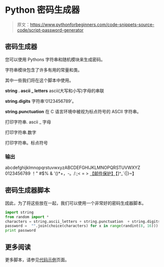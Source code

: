# Python 密码生成器

> 原文：<https://www.pythonforbeginners.com/code-snippets-source-code/script-password-generator>

## 密码生成器

您可以使用 Pythons 字符串和随机模块来生成密码。

字符串模块包含了许多有用的常量和类。

其中一些我们将在这个脚本中使用。

**string . ascii _ letters**
ascii(大写和小写)字母的串联

**string.digits**
字符串‘0123456789’。

**string.punctuation**
在 C
语言环境中被视为标点符号的 ASCII 字符串。

打印字符串. ascii _ 字母

打印字符串.数字

打印字符串。标点符号

### 输出

abcdefghijklmnopqrstuvwxyzABCDEFGHIJKLMNOPQRSTUVWXYZ
0123456789
！" #$% & '()*+，-。/:;< = > [【邮件保护】](/cdn-cgi/l/email-protection)【]^_`{|}~】

## 密码生成器脚本

因此，为了将这些放在一起，我们可以使用一个非常好的密码生成器脚本。

```py
import string
from random import *
characters = string.ascii_letters + string.punctuation  + string.digits
password =  "".join(choice(characters) for x in range(randint(8, 16)))
print password 
```

## 更多阅读

更多脚本，请参见[代码示例](https://www.pythonforbeginners.com/code-snippets-source-code/python-code-examples "code-snippets")页面。